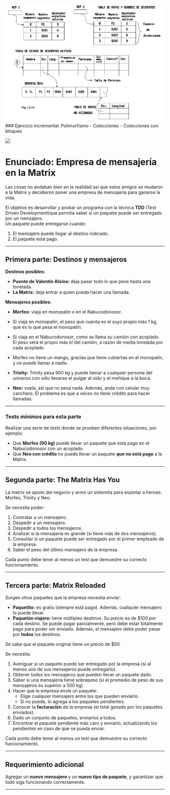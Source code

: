![alt text](image.png)### Ejercicio incremental: Polimorfismo - Colecciones - Colecciones con bloques 

![](matrix.jpg)

# Enunciado: Empresa de mensajería en la Matrix

Las cosas no andaban bien en la realidad asi que estos amigos se mudaron a la Matrix  y decidieron poner una empresa de mensajería para ganarse la vida.  

El objetivo es desarrollar y probar un programa con la técnica **TDD** (Test Driven Development)que permita saber si un paquete puede ser entregado por un mensajero.  
Un paquete puede entregarse cuando:  
1. El mensajero puede llegar al destino indicado.  
2. El paquete está pago.

---

## Primera parte: Destinos y mensajeros

**Destinos posibles:**

- **Puente de Valentin Alsina:** deja pasar todo lo que pese hasta una tonelada.
- **La Matrix:** deja entrar a quien pueda hacer una llamada.

**Mensajeros posibles:**

  - **Morfeo:** viaja en monopatín o en el Nabucodonosor.  
  - Si viaja en monopatín, el peso que cuenta es el suyo propio más 1 kg, que es lo que pesa el monopatín.  
  - Si viaja en el Nabucodonosor, como se llama su camión con acoplado. El peso será el propio más el del camión, a razón de media tonelada por cada acoplado.  
  - Morfeo no tiene un mango, gracias que tiene cubiertas en el monopatín, y no puede llamar a nadie.

- **Trinity:** Trinity pesa 900 kg y puede llamar a cualquier persona del universo con sólo llevarse el pulgar al oído y el meñique a la boca.

- **Neo:** vuela, así que no pesa nada. Además, anda con celular muy canchero. El problema es que a veces no tiene crédito para hacer llamadas.

---

### Tests mínimos para esta parte

Realizar una serie de tests donde se prueben diferentes situaciones, por ejemplo:  
- Que **Morfeo (90 kg)** puede llevar un paquete que está pago en el Nabucodonosor con un acoplado.  
- Que **Neo con crédito** no puede llevar un paquete **que no está pago** a la Matrix.  

---

## Segunda parte: The Matrix Has You

La matrix se apiolo del negocio y armó un sistemita para explotar a heroes: Morfeo, Trinity y Neo.  

Se necesita poder:  
1. Contratar a un mensajero.  
2. Despedir a un mensajero.  
3. Despedir a todos los mensajeros.  
4. Analizar si la mensajería es grande (si tiene más de dos mensajeros).  
5. Consultar si un paquete puede ser entregado por el primer empleado de la empresa.  
6. Saber el peso del último mensajero de la empresa.  

Cada punto debe tener al menos un test que demuestre su correcto funcionamiento.

---

## Tercera parte: Matrix Reloaded

Surgen otros paquetes que la empresa necesita enviar:

- **Paquetito:** es gratis (siempre está pago). Además, cualquier mensajero lo puede llevar.  
- **Paquetón viajero:** tiene múltiples destinos. Su precio es de $100 por cada destino. Se puede pagar parcialmente, pero debe estar totalmente pago para poder ser enviado. Además, el mensajero debe poder pasar por **todos** los destinos.  

Se sabe que el paquete original tiene un precio de $50.  

Se necesita:  
1. Averiguar si un paquete puede ser entregado por la empresa (si al menos uno de sus mensajeros puede entregarlo).  
2. Obtener todos los mensajeros que pueden llevar un paquete dado.  
3. Saber si una mensajería tiene sobrepeso (si el promedio de peso de sus mensajeros es superior a 500 kg).  
4. Hacer que la empresa envíe un paquete:  
   - Elige cualquier mensajero entre los que pueden enviarlo.  
   - Si no puede, lo agrega a los paquetes pendientes.  
5. Conocer la **facturación** de la empresa (el total ganado por los paquetes enviados).  
6. Dado un conjunto de paquetes, enviarlos a todos.  
7. Encontrar el paquete pendiente más caro y enviarlo, actualizando los pendientes en caso de que se pueda enviar.  

Cada punto debe tener al menos un test que demuestre su correcto funcionamiento.

---

## Requerimiento adicional

Agregar un **nuevo mensajero** y un **nuevo tipo de paquete**, y garantizar que todo siga funcionando correctamente.

---
